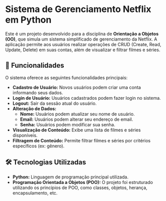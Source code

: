 #  Sistema de Gerenciamento Netflix em Python

Este é um projeto desenvolvido para a disciplina de **Orientação a Objetos (OO)**, que simula um sistema simplificado de gerenciamento da Netflix. A aplicação permite aos usuários realizar operações de CRUD (Create, Read, Update, Delete) em suas contas, além de visualizar e filtrar filmes e séries.

## 🚀 Funcionalidades

O sistema oferece as seguintes funcionalidades principais:

* **Cadastro de Usuário:** Novos usuários podem criar uma conta informando seus dados.
* **Login de Usuário:** Usuários cadastrados podem fazer login no sistema.
* **Logout:** Sair da sessão atual do usuário.
* **Alteração de Dados:**
    * **Nome:** Usuários podem atualizar seu nome de usuário.
    * **Email:** Usuários podem alterar seu endereço de email.
    * **Senha:** Usuários podem modificar sua senha.
* **Visualização de Conteúdo:** Exibe uma lista de filmes e séries disponíveis.
* **Filtragem de Conteúdo:** Permite filtrar filmes e séries por critérios específicos (ex: gênero).

## 🛠️ Tecnologias Utilizadas

* **Python:** Linguagem de programação principal utilizada.
* **Programação Orientada a Objetos (POO):** O projeto foi estruturado utilizando os princípios de POO, como classes, objetos, herança, encapsulamento, etc.
